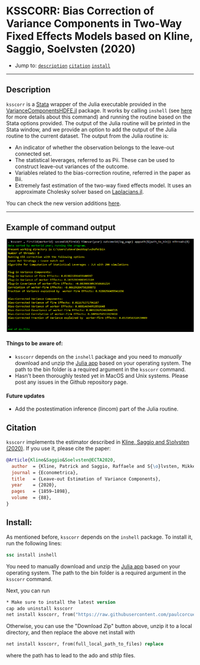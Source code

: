 # KSSCORR: Bias Correction of Variance Components in Two-Way Fixed Effects Models based on Kline, Saggio, Soelvsten (2020)

- Jump to: [`description`](#description) [`citation`](#citation) [`install`](#install) 

-----------

## Description

`ksscorr` is a [Stata](http://www.stata.com/) wrapper of the Julia executable provided in the [VarianceComponentsHDFE.jl](https://github.com/HighDimensionalEconLab/VarianceComponentsHDFE.jl) package. It works by calling `inshell` (see [here](https://www.statalist.org/forums/forum/general-stata-discussion/general/1667486-new-package-inshell-available-on-the-ssc) for more details about this command) and running the routine based on the Stata options provided. The output of the Julia routine will be printed in the Stata window, and we provide an option to add the output of the Julia routine to the current dataset. The output from the Julia routine is:

- An indicator of whether the observation belongs to the leave-out connected set.
- The statistical leverages, referred to as Pii. These can be used to construct leave-out variances of the outcome.
- Variables related to the bias-correction routine, referred in the paper as Bii.
- Extremely fast estimation of the two-way fixed effects model. It uses an approximate Cholesky solver based on [Laplacians.jl](https://github.com/danspielman/Laplacians.jl).

You can check the new version additions [here](https://github.com/HighDimensionalEconLab/VarianceComponentsHDFE.jl/releases).

-------------

## Example of command output 

 ![Example](stata_example_output.png)


####  Things to be aware of:

- `ksscorr` depends on the `inshell` package and you need to *manually* download and unzip the [Julia app](https://github.com/HighDimensionalEconLab/VarianceComponentsHDFE.jl/releases/tag/v1.13.1) based on your operating system. The path to the bin folder is a required argument in the `ksscorr` command.
- Hasn't been thoroughly tested yet in MacOS and Unix systems. Please post any issues in the Github repository page.

#### Future updates

- Add the postestimation inference (lincom) part of the Julia routine.

## Citation

`ksscorr` implements the estimator described in [Kline, Saggio and S\olvsten (2020)](https://eml.berkeley.edu/~pkline/papers/KSS2020.pdf).
If you use it, please cite the paper:

```bibtex
@Article{Kline&Saggio&Soelvsten@ECTA2020,
  author  = {Kline, Patrick and Saggio, Raffaele and S{\o}lvsten, Mikkel },
  journal = {Econometrica},
  title   = {Leave-out Estimation of Variance Components},
  year    = {2020},
  pages   = {1859–1898},
  volume  = {88},
}
```

## Install:

As mentioned before, `ksscorr` depends on the `inshell` package. To install it, run the following lines:

```stata
ssc install inshell
```

You need to manually download and unzip the [Julia app](https://github.com/HighDimensionalEconLab/VarianceComponentsHDFE.jl/releases/tag/v1.13.1) based on your operating system. The path to the bin folder is a required argument in the `ksscorr` command.

Next, you can run 

```stata
* Make sure to install the latest version
cap ado uninstall ksscorr
net install ksscorr, from("https://raw.githubusercontent.com/paulcorcuera/ksscorr/main/src/")
```

Otherwise, you can use the "Download Zip" button above, unzip it to a local directory, and then replace the above net install with
```stata
net install ksscorr, from(full_local_path_to_files) replace
```
where the path has to lead to the ado and sthlp files.
